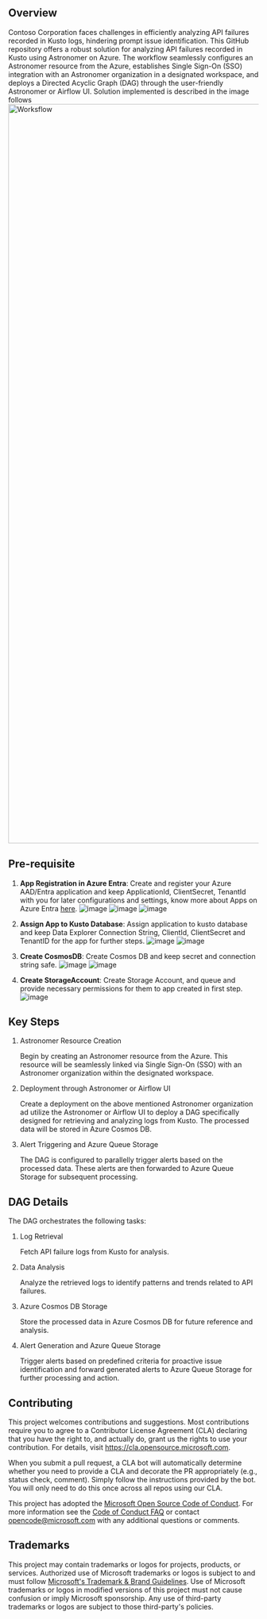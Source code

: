 ## Overview
 
Contoso Corporation faces challenges in efficiently analyzing API failures recorded in Kusto logs, hindering prompt issue identification. This GitHub repository offers a robust solution for analyzing API failures recorded in Kusto using Astronomer on Azure. The workflow seamlessly configures an Astronomer resource from the Azure, establishes Single Sign-On (SSO) integration with an Astronomer organization in a designated workspace, and deploys a Directed Acyclic Graph (DAG) through the user-friendly Astronomer or Airflow UI. Solution implemented is described in the image follows
<img width="1489" alt="Worksflow" src="https://github.com/Azure/AirflowMeetHyderabadDemo2023/assets/40313233/85717726-9890-4f60-b456-597a782cdbf8">

## Pre-requisite
1. **App Registration in Azure Entra**: Create and register your Azure AAD/Entra application and keep ApplicationId, ClientSecret, TenantId with you for later configurations and settings, know more about Apps on Azure Entra [here](https://learn.microsoft.com/en-us/entra/identity-platform/app-objects-and-service-principals?tabs=browser).
![image](https://github.com/Azure/AirflowMeetHyderabadDemo2023/assets/40313233/1c5a5eda-65c0-442d-b612-89ff4d91181b)
![image](https://github.com/Azure/AirflowMeetHyderabadDemo2023/assets/40313233/9cffe25f-d6f8-4f34-a93a-f1204658ac8c)
![image](https://github.com/Azure/AirflowMeetHyderabadDemo2023/assets/40313233/021f6659-a4bd-433b-a335-69727ea2f5e1)

2. **Assign App to Kusto Database**: Assign application to kusto database and keep Data Explorer Connection String, ClientId, ClientSecret and TenantID for the app for further steps.
![image](https://github.com/Azure/AirflowMeetHyderabadDemo2023/assets/40313233/113edfa5-5a25-4e0d-8aa9-ba98f31a1ecf)
![image](https://github.com/Azure/AirflowMeetHyderabadDemo2023/assets/40313233/76fb5f04-8dc6-412f-b2c6-06d169f45238)

3. **Create CosmosDB**: Create Cosmos DB and keep secret and connection string safe.
![image](https://github.com/Azure/AirflowMeetHyderabadDemo2023/assets/40313233/40b79409-0a26-4e74-9142-cb8b6585b732)
![image](https://github.com/Azure/AirflowMeetHyderabadDemo2023/assets/40313233/2aaba837-6a70-47f3-a3c7-558ac8e769c7)

4. **Create StorageAccount**: Create Storage Account, and queue and provide necessary permissions for them to app created in first step.
![image](https://github.com/Azure/AirflowMeetHyderabadDemo2023/assets/40313233/a3e9fca9-c898-4f04-a1f5-93594910606f)



## Key Steps
1. Astronomer Resource Creation
   
    Begin by creating an Astronomer resource from the Azure. This resource will be seamlessly linked via Single Sign-On (SSO) with an Astronomer organization within the designated workspace.
 
3. Deployment through Astronomer or Airflow UI
 
    Create a deployment on the above mentioned Astronomer organization ad utilize the Astronomer or Airflow UI to deploy a DAG specifically designed for retrieving and analyzing logs from Kusto. The processed data will be stored in Azure Cosmos DB.
 
4. Alert Triggering and Azure Queue Storage
 
    The DAG is configured to parallelly trigger alerts based on the processed data. These alerts are then forwarded to Azure Queue Storage for subsequent processing.
 
## DAG Details
The DAG orchestrates the following tasks:
 
1. Log Retrieval
 
    Fetch API failure logs from Kusto for analysis.
 
2. Data Analysis
 
    Analyze the retrieved logs to identify patterns and trends related to API failures.
 
3. Azure Cosmos DB Storage
 
    Store the processed data in Azure Cosmos DB for future reference and analysis.
 
4. Alert Generation and Azure Queue Storage
 
    Trigger alerts based on predefined criteria for proactive issue identification and forward generated alerts to Azure Queue Storage for further processing and action.
 
## Contributing
 
This project welcomes contributions and suggestions.  Most contributions require you to agree to a
Contributor License Agreement (CLA) declaring that you have the right to, and actually do, grant us
the rights to use your contribution. For details, visit https://cla.opensource.microsoft.com.
 
When you submit a pull request, a CLA bot will automatically determine whether you need to provide
a CLA and decorate the PR appropriately (e.g., status check, comment). Simply follow the instructions
provided by the bot. You will only need to do this once across all repos using our CLA.
 
This project has adopted the [Microsoft Open Source Code of Conduct](https://opensource.microsoft.com/codeofconduct/).
For more information see the [Code of Conduct FAQ](https://opensource.microsoft.com/codeofconduct/faq/) or
contact [opencode@microsoft.com](mailto:opencode@microsoft.com) with any additional questions or comments.
 
## Trademarks
 
This project may contain trademarks or logos for projects, products, or services. Authorized use of Microsoft
trademarks or logos is subject to and must follow
[Microsoft's Trademark & Brand Guidelines](https://www.microsoft.com/en-us/legal/intellectualproperty/trademarks/usage/general).
Use of Microsoft trademarks or logos in modified versions of this project must not cause confusion or imply Microsoft sponsorship.
Any use of third-party trademarks or logos are subject to those third-party's policies.
